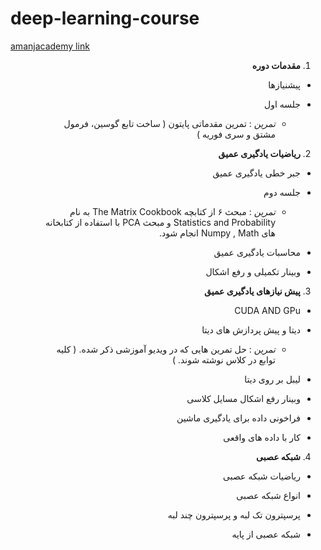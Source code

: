 # deep-learning-course


[amanjacademy link](https://lms.amanjacademy.com/alogin)

<div dir="rtl">
 
 
 
1. **مقدمات دوره**

  * پیشنیازها 
  
  * جلسه اول
    * *تمرین* : تمرین مقدماتی پایتون ( ساخت تابع گوسین، فرمول مشتق و سری فوریه  ) 




2. **ریاضیات یادگیری عمیق**

  * جبر خطی یادگیری عمیق
  
  * جلسه دوم
   
    * *تمرین* : مبحث ۶ از کتابچه The Matrix Cookbook  به نام Statistics and Probability و مبحث PCA  با استفاده از  کتابخانه های Numpy , Math  انجام شود.
 
 * محاسبات یادگیری عمیق
 
 * وبینار تکمیلی و رفع اشکال




3. **پیش نیازهای یادگیری عمیق**

  * CUDA AND GPu
 
 * دیتا و پیش پردازش های دیتا
   
   *  *تمرین* : حل تمرین هایی که در ویدیو آموزشی ذکر شده. ( کلیه توابع در کلاس نوشته شوند. )
  
  * لیبل بر روی دیتا
 
 *   وبینار رفع اشکال مسایل کلاسی
  
  *  فراخونی داده برای یادگیری ماشین
  
  *  کار با داده های واقعی



4. **شبکه عصبی**

  * ریاضیات شبکه عصبی
 
 * انواع شبکه عصبی
 
 * پرسپترون تک لبه و پرسپترون چند لبه
  
  * شبکه عصبی از پایه
  
 
 
 </dir>
   
  
